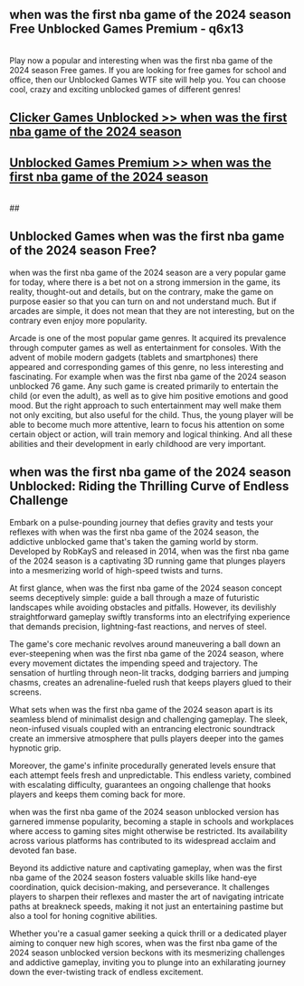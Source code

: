 ## when was the first nba game of the 2024 season Free Unblocked Games Premium - q6x13 <br>
<br>
Play now a popular and interesting when was the first nba game of the 2024 season Free games. If you are looking for free games for school and office, then our Unblocked Games WTF site will help you. You can choose cool, crazy and exciting unblocked games of different genres!


##  [Clicker Games Unblocked >> when was the first nba game of the 2024 season](http://freeplayer.one?title=when_was_the_first_nba_game_of_the_2024_season&ref=04)

##  [Unblocked Games Premium >> when was the first nba game of the 2024 season](http://freeplayer.one?title=when_was_the_first_nba_game_of_the_2024_season&ref=04)
  <br>
  ##



## Unblocked Games when was the first nba game of the 2024 season Free?

when was the first nba game of the 2024 season are a very popular game for today, where there is a bet not on a strong immersion in the game, its reality, thought-out and details, but on the contrary, make the game on purpose easier so that you can turn on and not understand much. But if arcades are simple, it does not mean that they are not interesting, but on the contrary even enjoy more popularity.

Arcade is one of the most popular game genres. It acquired its prevalence through computer games as well as entertainment for consoles. With the advent of mobile modern gadgets (tablets and smartphones) there appeared and corresponding games of this genre, no less interesting and fascinating. For example when was the first nba game of the 2024 season unblocked 76 game. Any such game is created primarily to entertain the child (or even the adult), as well as to give him positive emotions and good mood. But the right approach to such entertainment may well make them not only exciting, but also useful for the child. Thus, the young player will be able to become much more attentive, learn to focus his attention on some certain object or action, will train memory and logical thinking. And all these abilities and their development in early childhood are very important.

##  when was the first nba game of the 2024 season Unblocked: Riding the Thrilling Curve of Endless Challenge

Embark on a pulse-pounding journey that defies gravity and tests your reflexes with when was the first nba game of the 2024 season, the addictive unblocked game that's taken the gaming world by storm. Developed by RobKayS and released in 2014, when was the first nba game of the 2024 season is a captivating 3D running game that plunges players into a mesmerizing world of high-speed twists and turns.

At first glance, when was the first nba game of the 2024 season concept seems deceptively simple: guide a ball through a maze of futuristic landscapes while avoiding obstacles and pitfalls. However, its devilishly straightforward gameplay swiftly transforms into an electrifying experience that demands precision, lightning-fast reactions, and nerves of steel.

The game's core mechanic revolves around maneuvering a ball down an ever-steepening when was the first nba game of the 2024 season, where every movement dictates the impending speed and trajectory. The sensation of hurtling through neon-lit tracks, dodging barriers and jumping chasms, creates an adrenaline-fueled rush that keeps players glued to their screens.

What sets when was the first nba game of the 2024 season apart is its seamless blend of minimalist design and challenging gameplay. The sleek, neon-infused visuals coupled with an entrancing electronic soundtrack create an immersive atmosphere that pulls players deeper into the games hypnotic grip.

Moreover, the game's infinite procedurally generated levels ensure that each attempt feels fresh and unpredictable. This endless variety, combined with escalating difficulty, guarantees an ongoing challenge that hooks players and keeps them coming back for more.

when was the first nba game of the 2024 season unblocked version has garnered immense popularity, becoming a staple in schools and workplaces where access to gaming sites might otherwise be restricted. Its availability across various platforms has contributed to its widespread acclaim and devoted fan base.

Beyond its addictive nature and captivating gameplay, when was the first nba game of the 2024 season fosters valuable skills like hand-eye coordination, quick decision-making, and perseverance. It challenges players to sharpen their reflexes and master the art of navigating intricate paths at breakneck speeds, making it not just an entertaining pastime but also a tool for honing cognitive abilities.

Whether you're a casual gamer seeking a quick thrill or a dedicated player aiming to conquer new high scores, when was the first nba game of the 2024 season unblocked version beckons with its mesmerizing challenges and addictive gameplay, inviting you to plunge into an exhilarating journey down the ever-twisting track of endless excitement.